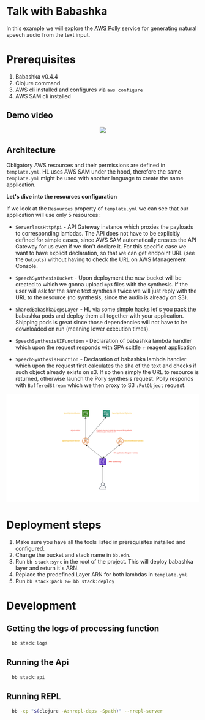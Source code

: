 # Talk with Babashka

In this example we will explore the [AWS Polly](https://aws.amazon.com/polly/) service for generating natural speech audio from the text input.

# Prerequisites
  1. Babashka v0.4.4 
  2. Clojure command
  3. AWS cli installed and configures via `aws configure`
  4. AWS SAM cli installed
  
## Demo video
<p align="center">
 <a href="https://www.youtube.com/watch?v=XJc6xma7v0A">
   <img src="http://img.youtube.com/vi/XJc6xma7v0A/0.jpg"/>
 </a>
</p>

## Architecture
  Obligatory AWS resources and their permissions are defined in `template.yml`. HL uses AWS SAM under the hood, therefore the same `template.yml` might be used with another language to create the same application.
  
  **Let's dive into the resources configuration**
  
  If we look at the `Resources` property of `template.yml` we can see that our application will use only 5 resources:
  
  - `ServerlessHttpApi` - API Gateway instance which proxies the payloads to corresponding lambdas. The API does not have to be explicitly defined for simple cases, since AWS SAM automatically creates the API Gateway for us even if we don't declare it. For this specific case we want to have explicit declaration, so that we can get endpoint URL (see the `Outputs`) without having to check the URL on AWS Management Console.
  
  - `SpeechSynthesisBucket` - Upon deployment the new bucket will be created to which we gonna upload `mp3` files with the synthesis. If the user will ask for the same text synthesis twice we will just reply with the URL to the resource (no synthesis, since the audio is already on S3).
  
  - `SharedBabashkaDepsLayer` - HL via some simple hacks let's you pack the babashka pods and deploy them all together with your application. Shipping pods is great since those dependencies will not have to be downloaded on run (meaning lower execution times). 
  
  - `SpeechSynthesisUIFunction` - Declaration of babashka lambda handler which upon the request responds with SPA scittle + reagent application
  
  - `SpeechSynthesisFunction` - Declaration of babashka lambda handler which upon the request first calculates the sha of the text and checks if such object already exists on s3. If so then simply the URL to resource is returned, otherwise launch the Polly synthesis request. Polly responds with `BufferedStream` which we then proxy to S3 `:PutObject` request.

  ![Architecture](./resources/architecture.png)

# Deployment steps
  1. Make sure you have all the tools listed in prerequisites installed and configured.
  2. Change the bucket and stack name in `bb.edn`.
  3. Run `bb stack:sync` in the root of the project. This will deploy babashka layer and return it's ARN.
  4. Replace the predefined Layer ARN for both lambdas in `template.yml`.
  5. Run `bb stack:pack && bb stack:deploy`
  
# Development 
## Getting the logs of processing function

``` sh
  bb stack:logs
```

## Running the Api

``` sh
  bb stack:api
```

## Running REPL

``` sh
  bb -cp "$(clojure -A:nrepl-deps -Spath)" --nrepl-server 
```


  



